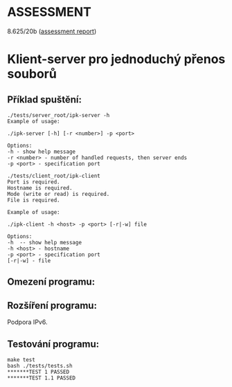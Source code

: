 ASSESSMENT
=========
8.625/20b ([assessment report](https://github.com/ldrahnik/ipk_1_project_2/issues/1))

Klient-server pro jednoduchý přenos souborů
============

## Příklad spuštění:

```
./tests/server_root/ipk-server -h
Example of usage:

./ipk-server [-h] [-r <number>] -p <port> 

Options:
-h - show help message
-r <number> - number of handled requests, then server ends
-p <port> - specification port
```

```
./tests/client_root/ipk-client
Port is required.
Hostname is required.
Mode (write or read) is required.
File is required.

Example of usage:

./ipk-client -h <host> -p <port> [-r|-w] file

Options:
-h  -- show help message
-h <host> - hostname
-p <port> - specification port
[-r|-w] - file
```

## Omezení programu:

## Rozšíření programu:

Podpora IPv6.

## Testování programu:

```
make test
bash ./tests/tests.sh
*******TEST 1 PASSED
*******TEST 1.1 PASSED
```
